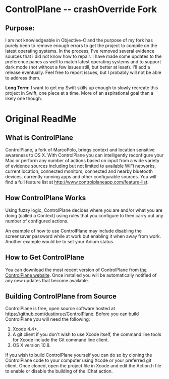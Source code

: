 ControlPlane -- crashOverride Fork
==================================

Purpose:
--------------------

I am not knowledgeable in Objective-C and the purpose of my fork has purely been to remove enough errors to get the project to compile on the latest operating systems. In the process, I've removed several evidence sources that i did not know how to repair. I have made some updates to the preference panes as well to match latest operating systems and to support dark mode (not without a few issues still, but better at least). I'll add a release eventually. Feel free to report issues, but I probably will not be able to address them.

**Long Term:** I want to get my Swift skills up enough to slowly recreate this project in Swift, one piece at a time. More of an aspirational goal than a likely one though.

Original ReadMe
===============

What is ControlPlane
--------------------

ControlPlane, a fork of MarcoPolo, brings context and location sensitive awareness to OS X.  With ControlPlane you can intelligently reconfigure your Mac or perform any number of actions based on input from a wide variety of evidence sources including but not limited to available WiFi networks, current location, connected monitors, connected and nearby bluetooth devices, currently running apps and other configurable sources.  You will find a full feature list at <http://www.controlplaneapp.com/feature-list>.

How ControlPlane Works
----------------------

Using fuzzy logic, ControlPlane decides where you are and/or what you are doing (called a Context) using rules that you configure to then carry out any number of configured actions.

An example of how to use ControlPlane may include disabling the screensaver password while at work but enabling it when away from work.  Another example would be to set your Adium status.

How to Get ControlPlane
-----------------------

You can download the most recent version of ControlPlane from [the ControlPlane website](http://www.controlplaneapp.com). Once installed you will be automatically notified of any new updates that become available.

Building ControlPlane from Source
---------------------------------

ControlPlane is free, open source software hosted at <https://github.com/dustinrue/ControlPlane>.  Before you can build ControlPlane you will need the following:

1. Xcode 4.4+.
2. A git client if you don't wish to use Xcode itself, the command line tools for Xcode include the Git command line client.
3. OS X version 10.8.

If you wish to build ControlPlane yourself you can do so by cloning the ControlPlane code to your computer using Xcode or your preferred git client.  Once cloned, open the project file in Xcode and edit the Action.h file to enable or disable the building of the iChat action.
